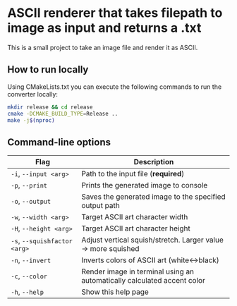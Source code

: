 
# ASCII renderer that takes filepath to image as input and returns a .txt

This is a small project to take an image file and render it as ASCII.

## How to run locally

Using CMakeLists.txt you can execute the following commands to run the converter locally:

```bash
mkdir release && cd release
cmake -DCMAKE_BUILD_TYPE=Release ..
make -j$(nproc)
```

## Command-line options

| Flag | Description |
|------|--------------|
| `-i`, `--input <arg>` | Path to the input file (**required**) |
| `-p`, `--print` | Prints the generated image to console |
| `-o`, `--output` | Saves the generated image to the specified output path |
| `-w`, `--width <arg>` | Target ASCII art character width |
| `-H`, `--height <arg>` | Target ASCII art character height |
| `-s`, `--squishfactor <arg>` | Adjust vertical squish/stretch. Larger value -> more squished |
| `-n`, `--invert` | Inverts colors of ASCII art (white<->black) |
| `-c`, `--color` | Render image in terminal using an automatically calculated accent color |
| `-h`, `--help` | Show this help page |
